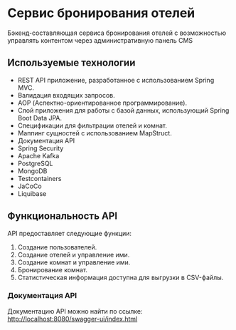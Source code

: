 # Сервис бронирования отелей

Бэкенд-составляющая сервиса бронирования отелей с возможностью управлять контентом через административную панель CMS

## Используемые технологии

* REST API приложение, разработанное с использованием Spring MVC.
* Валидация входящих запросов.
* AOP (Аспектно-ориентированное программирование).
* Слой приложения для работы с базой данных, использующий Spring Boot Data JPA.
* Спецификации для фильтрации отелей и комнат.
* Маппинг сущностей с использованием MapStruct.
* Документация API
* Spring Security
* Apache Kafka
* PostgreSQL
* MongoDB
* Testcontainers
* JaCoCo
* Liquibase

## Функциональность API
API предоставляет следующие функции:
1. Создание пользователей.
2. Создание отелей и управление ими.
3. Создание комнат и управление ими.
4. Бронирование комнат.
5. Статистическая информация доступна для выгрузки в CSV-файлы.

### Документация API
Документацию API можно найти по ссылке: [http://localhost:8080/swagger-ui/index.html](http://localhost:8080/swagger-ui/index.html)

